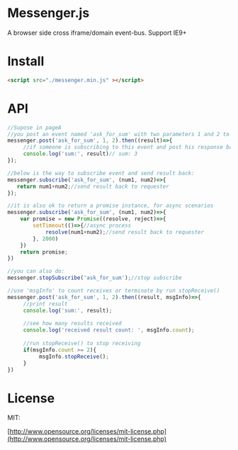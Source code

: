 # Messenger.js

A browser side cross iframe/domain event-bus.
Support IE9+

# Install

```html
<script src="./messenger.min.js" ></script>
```

# API

```javascript
//Supose in pageA
//you post an event named 'ask_for_sum' with two parameters 1 and 2 to see if someone is subscribing.
messenger.post('ask_for_sum', 1, 2).then((result)=>{
     //if someone is subscribing to this event and post his response back, then it should be received at here:
     console.log('sum:', result)// sum: 3
});
```

```javascript
//below is the way to subscribe event and send result back:
messenger.subscribe('ask_for_sum', (num1, num2)=>{
   return num1+num2;//send result back to requester
});

//it is also ok to return a promise instance, for async scenarios
messenger.subscribe('ask_for_sum', (num1, num2)=>{
    var promise = new Promise((resolve, reject)=>{
        setTimeout(()=>{//async process
            resolve(num1+num2);//send result back to requester
        }, 2000)
    })
    return promise;
})

```

```javascript
//you can also do:
messenger.stopSubscribe('ask_for_sum');//stop subscribe

//use 'msgInfo' to count receives or terminate by run stopReceive()
messenger.post('ask_for_sum', 1, 2).then((result, msgInfo)=>{    
     //print result     
     console.log('sum:', result);
     
     //see how many results received   
     console.log('received result count: ', msgInfo.count);  
     
     //run stopReceive() to stop receiving
     if(msgInfo.count >= 2){
          msgInfo.stopReceive();
     }
})

```

# License

MIT: 

[http://www.opensource.org/licenses/mit-license.php](http://www.opensource.org/licenses/mit-license.php)

